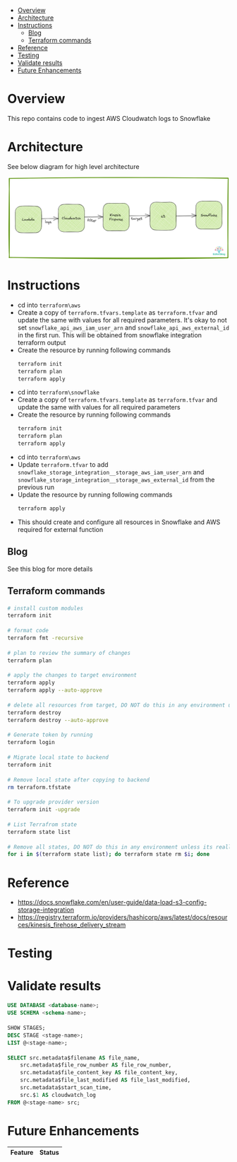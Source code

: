 - [Overview](#overview)
- [Architecture](#architecture)
- [Instructions](#instructions)
  - [Blog](#blog)
  - [Terraform commands](#terraform-commands)
- [Reference](#reference)
- [Testing](#testing)
- [Validate results](#validate-results)
- [Future Enhancements](#future-enhancements)
  
# Overview
This repo contains code to ingest AWS Cloudwatch logs to Snowflake

# Architecture
See below diagram for high level architecture

<p align="center">
  <img src="./assets/cwl-to-snowflake.png" alt="Overview" width="738">
</p>

# Instructions
- cd into `terraform\aws`
- Create a copy of `terraform.tfvars.template` as `terraform.tfvar` and update the same with values for all required parameters. It's okay to not set `snowflake_api_aws_iam_user_arn` and `snowflake_api_aws_external_id` in the first run. This will be obtained from snowflake integration terraform output
- Create the resource by running following commands
  ```bash
  terraform init
  terraform plan
  terraform apply
  ```
- cd into `terraform\snowflake`
- Create a copy of `terraform.tfvars.template` as `terraform.tfvar` and update the same with values for all required parameters
- Create the resource by running following commands
  ```bash
  terraform init
  terraform plan
  terraform apply
  ```
- cd into `terraform\aws`
- Update `terraform.tfvar` to add `snowflake_storage_integration__storage_aws_iam_user_arn` and `snowflake_storage_integration__storage_aws_external_id` from the previous run
- Update the resource by running following commands
  ```bash
  terraform apply
  ```
- This should create and configure all resources in Snowflake and AWS required for external function

## Blog
See this blog for more details

## Terraform commands

```bash
# install custom modules
terraform init

# format code
terraform fmt -recursive

# plan to review the summary of changes
terraform plan

# apply the changes to target environment
terraform apply
terraform apply --auto-approve

# delete all resources from target, DO NOT do this in any environment unless its really needed 🔥
terraform destroy
terraform destroy --auto-approve

# Generate token by running
terraform login

# Migrate local state to backend
terraform init

# Remove local state after copying to backend
rm terraform.tfstate

# To upgrade provider version
terraform init -upgrade

# List Terrafrom state
terraform state list

# Remove all states, DO NOT do this in any environment unless its really needed 🔥
for i in $(terraform state list); do terraform state rm $i; done
```

# Reference 
- https://docs.snowflake.com/en/user-guide/data-load-s3-config-storage-integration
- https://registry.terraform.io/providers/hashicorp/aws/latest/docs/resources/kinesis_firehose_delivery_stream


# Testing


# Validate results

```sql
USE DATABASE <database-name>;
USE SCHEMA <schema-name>;

SHOW STAGES;
DESC STAGE <stage-name>;
LIST @<stage-name>;

SELECT src.metadata$filename AS file_name,
	src.metadata$file_row_number AS file_row_number,
	src.metadata$file_content_key AS file_content_key,
	src.metadata$file_last_modified AS file_last_modified,
	src.metadata$start_scan_time,
	src.$1 AS cloudwatch_log
FROM @<stage-name> src;
```

# Future Enhancements

| Feature | Status |
| ------- | ------ |